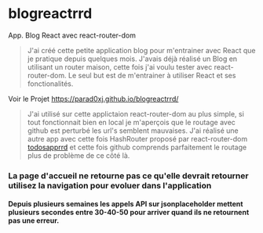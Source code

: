 # blogreactrrd

App. Blog React avec react-router-dom

> J'ai créé cette petite application blog pour m'entrainer avec React que je pratique depuis quelques mois. J'avais déjà réalisé un Blog en utilisant un router maison, cette fois j'ai voulu tester avec react-router-dom. Le seul but est de m'entrainer à utiliser React et ses fonctionalités.

Voir le Projet https://parad0xj.github.io/blogreactrrd/

> J'ai utilisé sur cette applictaion react-router-dom au plus simple, si tout fonctionnait bien en local je m'aperçois que le routage avec github est perturbé les url's semblent mauvaises. J'ai réalisé une autre app avec cette fois HashRouter proposé par react-router-dom [todosapprrd](https://github.com/Parad0xJ/todosapprrd) et cette fois github comprends parfaitement le routage plus de problème de ce côté là.

### La page d'accueil ne retourne pas ce qu'elle devrait retourner utilisez la navigation pour evoluer dans l'application

#### Depuis plusieurs semaines les appels API sur jsonplaceholder mettent plusieurs secondes entre 30-40-50 pour arriver quand ils ne retournent pas une erreur.


